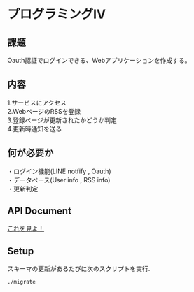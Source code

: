 # プログラミングⅣ
## 課題
Oauth認証でログインできる、Webアプリケーションを作成する。　　
## 内容　　
1.サービスにアクセス  
2.WebページのRSSを登録  
3.登録ページが更新されたかどうか判定  
4.更新時通知を送る  

## 何が必要か

・ログイン機能(LINE notfify , Oauth)  
・データベース(User info , RSS info)  
・更新判定　　

## API Document
[これを見よ！](https://github.com/Nishisi/nishi_service/blob/master/APIDOC.md)

## Setup
スキーマの更新があるたびに次のスクリプトを実行.  

    ./migrate
